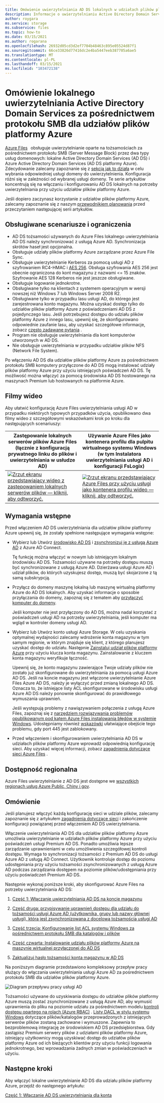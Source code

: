 ```yaml
---
title: Omówienie uwierzytelniania AD DS lokalnych w udziałach plików platformy Azure
description: Informacje o uwierzytelnianiu Active Directory Domain Services (AD DS) w udziałach plików platformy Azure. W tym artykule znajdują się informacje o scenariuszach pomocy technicznej, dostępności i wyjaśniono, jak działają uprawnienia między AD DS i usługą Azure Active Directory.
author: roygara
ms.service: storage
ms.subservice: files
ms.topic: how-to
ms.date: 03/15/2021
ms.author: rogarana
ms.openlocfilehash: 26932d05cd3d2ef7704b48463c895e05524d87f1
ms.sourcegitcommit: 66ce33826d77416dc2e4ba5447eeb387705a6ae5
ms.translationtype: MT
ms.contentlocale: pl-PL
ms.lasthandoff: 03/15/2021
ms.locfileid: "103472138"
---
```

# <a name="overview---on-premises-active-directory-domain-services-authentication-over-smb-for-azure-file-shares"></a>Omówienie lokalnego uwierzytelniania Active Directory Domain Services za pośrednictwem protokołu SMB dla udziałów plików platformy Azure

[Azure Files](storage-files-introduction.md)   obsługuje uwierzytelnianie oparte na tożsamościach za pośrednictwem protokołu SMB (Server Message Block) przez dwa typy usług domenowych: lokalne Active Directory Domain Services (AD DS) i Azure Active Directory Domain Services (AD DS platformy Azure). Zdecydowanie zalecamy zapoznanie się z [sekcją jak to działa](./storage-files-active-directory-overview.md#how-it-works) w celu wybrania odpowiedniej usługi domeny do uwierzytelnienia. Konfiguracja różni się w zależności od wybranej usługi domeny. Te serie artykułów koncentrują się na włączaniu i konfigurowaniu AD DS lokalnych na potrzeby uwierzytelniania przy użyciu udziałów plików platformy Azure.

Jeśli dopiero zaczynasz korzystanie z udziałów plików platformy Azure, zalecamy zapoznanie się z naszym [przewodnikiem planowania](storage-files-planning.md) przed przeczytaniem następującej serii artykułów.

## <a name="supported-scenarios-and-restrictions"></a>Obsługiwane scenariusze i ograniczenia

- AD DS tożsamości używanych do Azure Files lokalnego uwierzytelniania AD DS należy synchronizować z usługą Azure AD. Synchronizacja skrótów haseł jest opcjonalna. 
- Obsługuje udziały plików platformy Azure zarządzane przez Azure File Sync.
- Obsługuje uwierzytelnianie Kerberos za pomocą usługi AD z szyfrowaniem RC4-HMAC i [AES 256](./storage-troubleshoot-windows-file-connection-problems.md#azure-files-on-premises-ad-ds-authentication-support-for-aes-256-kerberos-encryption). Obsługa szyfrowania AES 256 jest obecnie ograniczona do kont magazynu z nazwami <= 15 znaków. Szyfrowanie AES 128 Kerberos nie jest jeszcze obsługiwane.
- Obsługuje logowanie jednokrotne.
- Obsługiwane tylko na klientach z systemem operacyjnym w wersji nowszej niż Windows 7 lub Windows Server 2008 R2.
- Obsługiwane tylko w przypadku lasu usługi AD, do którego jest zarejestrowana konto magazynu. Można uzyskać dostęp tylko do udziałów plików platformy Azure z poświadczeniami AD DS z pojedynczego lasu. Jeśli potrzebujesz dostępu do udziału plików platformy Azure z innego lasu, upewnij się, że skonfigurowano odpowiednie zaufanie lasu, aby uzyskać szczegółowe informacje, zobacz [często zadawane pytania](storage-files-faq.md#ad-ds--azure-ad-ds-authentication) .
- Program nie obsługuje uwierzytelniania dla kont komputerów utworzonych w AD DS.
- Nie obsługuje uwierzytelniania w przypadku udziałów plików NFS (Network File System).

Po włączeniu AD DS dla udziałów plików platformy Azure za pośrednictwem protokołu SMB komputery przyłączone do AD DS mogą instalować udziały plików platformy Azure przy użyciu istniejących poświadczeń AD DS. Tę możliwość można włączyć za pomocą środowiska AD DS hostowanego na maszynach Premium lub hostowanych na platformie Azure.

## <a name="videos"></a>Filmy wideo

Aby ułatwić konfigurację Azure Files uwierzytelniania usługi AD w przypadku niektórych typowych przypadków użycia, opublikowano dwa filmy wideo z szczegółowymi wskazówkami krok po kroku dla następujących scenariuszy:

| Zastępowanie lokalnych serwerów plików Azure Files (łącznie z konfiguracją prywatnego linku do plików i uwierzytelniania w usłudze AD) | Używanie Azure Files jako kontenera profilu dla pulpitu wirtualnego systemu Windows (w tym Instalatora uwierzytelniania usługi AD i konfiguracji FsLogix)  |
|-|-|
| [![Zrzut ekranu przedstawiający wideo z zastępowaniem lokalnych serwerów plików — kliknij, aby odtworzyć.](./media/storage-files-identity-auth-active-directory-enable/replace-on-prem-server-thumbnail.png)](https://www.youtube.com/watch?v=jd49W33DxkQ) | [![Zrzut ekranu przedstawiający Azure Files przy użyciu usługi jako kontenera profilu wideo — kliknij, aby odtworzyć.](./media/storage-files-identity-auth-active-directory-enable/files-ad-ds-fslogix-thumbnail.png)](https://www.youtube.com/watch?v=9S5A1IJqfOQ) |


## <a name="prerequisites"></a>Wymagania wstępne 

Przed włączeniem AD DS uwierzytelniania dla udziałów plików platformy Azure upewnij się, że zostały spełnione następujące wymagania wstępne: 

- Wybierz lub Utwórz [środowisko AD DS](/windows-server/identity/ad-ds/get-started/virtual-dc/active-directory-domain-services-overview) i [zsynchronizuj je z usługą Azure AD](../../active-directory/hybrid/how-to-connect-install-roadmap.md) z Azure AD Connect. 

    Tę funkcję można włączyć w nowym lub istniejącym lokalnym środowisku AD DS. Tożsamości używane na potrzeby dostępu muszą być synchronizowane z usługą Azure AD. Dzierżawa usługi Azure AD i udział plików, do których uzyskujesz dostęp, muszą być skojarzone z tą samą subskrypcją.

- Przyłącz do domeny maszynę lokalną lub maszynę wirtualną platformy Azure do AD DS lokalnych. Aby uzyskać informacje o sposobie przyłączania do domeny, zapoznaj się z tematem aby [przyłączyć komputer do domeny](/windows-server/identity/ad-fs/deployment/join-a-computer-to-a-domain).

    Jeśli komputer nie jest przyłączony do AD DS, można nadal korzystać z poświadczeń usługi AD na potrzeby uwierzytelniania, jeśli komputer ma wgląd w kontroler domeny usługi AD.

- Wybierz lub Utwórz konto usługi Azure Storage.  W celu uzyskania optymalnej wydajności zalecamy wdrożenie konta magazynu w tym samym regionie, w którym znajduje się klient, z którego planujesz uzyskać dostęp do udziału. Następnie [Zainstaluj udział plików platformy Azure](storage-how-to-use-files-windows.md) przy użyciu klucza konta magazynu. Zainstalowanie z kluczem konta magazynu weryfikuje łączność.

    Upewnij się, że konto magazynu zawierające Twoje udziały plików nie zostało już skonfigurowane do uwierzytelniania za pomocą usługi Azure AD DS. Jeśli na koncie magazynu jest włączone uwierzytelnianie Azure Files Azure AD DS, należy je wyłączyć przed zmianą lokalnego AD DS. Oznacza to, że istniejące listy ACL skonfigurowane w środowisku usługi Azure AD DS należy ponownie skonfigurować do prawidłowego wymuszania uprawnień.


    Jeśli występują problemy z nawiązywaniem połączenia z usługą Azure Files, zapoznaj się z [narzędziem rozwiązywania problemów opublikowanym pod kątem Azure Files instalowania błędów w systemie Windows](https://azure.microsoft.com/blog/new-troubleshooting-diagnostics-for-azure-files-mounting-errors-on-windows/). Udostępniamy również [wskazówki](./storage-files-faq.md#on-premises-access) ułatwiające obejście tego problemu, gdy port 445 jest zablokowany. 


- Przed włączeniem i skonfigurowaniem uwierzytelniania AD DS w udziałach plików platformy Azure wprowadź odpowiednią konfigurację sieci. Aby uzyskać więcej informacji, zobacz [zagadnienia dotyczące sieci Azure Files](storage-files-networking-overview.md) .

## <a name="regional-availability"></a>Dostępność regionalna

Azure Files uwierzytelnianie z AD DS jest dostępne we [wszystkich regionach usług Azure Public, Chiny i gov](https://azure.microsoft.com/global-infrastructure/locations/).

## <a name="overview"></a>Omówienie

Jeśli planujesz włączyć każdą konfigurację sieci w udziale plików, zalecamy zapoznanie się z artykułem [zagadnienia dotyczące sieci](./storage-files-networking-overview.md) i zakończenie konfiguracji powiązanej przed włączeniem AD DS uwierzytelniania.

Włączenie uwierzytelniania AD DS dla udziałów plików platformy Azure umożliwia uwierzytelnianie w udziałach plików platformy Azure przy użyciu poświadczeń usługi Premium AD DS. Ponadto umożliwia lepsze zarządzanie uprawnieniami w celu umożliwienia szczegółowej kontroli dostępu. Wymaga to synchronizacji tożsamości z Premium AD DS do usługi Azure AD z usługą AD Connect. Użytkownik kontroluje dostęp do poziomu udostępniania przy użyciu tożsamości zsynchronizowanych z usługą Azure AD podczas zarządzania dostępem na poziomie plików/udostępniania przy użyciu poświadczeń Premium AD DS.

Następnie wykonaj poniższe kroki, aby skonfigurować Azure Files na potrzeby uwierzytelniania AD DS: 

1. [Część 1: Włączanie uwierzytelniania AD DS na koncie magazynu](storage-files-identity-ad-ds-enable.md)

1. [Część druga: przypisywanie uprawnień dostępu dla udziału do tożsamości usługi Azure AD (użytkownika, grupy lub nazwy głównej usługi), która jest zsynchronizowana z docelową tożsamością usługi AD](storage-files-identity-ad-ds-assign-permissions.md)

1. [Część trzecia: Konfigurowanie list ACL systemu Windows za pośrednictwem protokołu SMB dla katalogów i plików](storage-files-identity-ad-ds-configure-permissions.md)
 
1. [Część czwarta: Instalowanie udziału plików platformy Azure na maszynie wirtualnej przyłączonej do AD DS](storage-files-identity-ad-ds-mount-file-share.md)

1. [Zaktualizuj hasło tożsamości konta magazynu w AD DS](storage-files-identity-ad-ds-update-password.md)

Na poniższym diagramie przedstawiono kompleksowy przepływ pracy służący do włączania uwierzytelniania usługi Azure AD za pośrednictwem protokołu SMB dla udziałów plików platformy Azure. 

![Diagram przepływu pracy usługi AD](media/storage-files-active-directory-domain-services-enable/diagram-files-ad.png)

Tożsamości używane do uzyskiwania dostępu do udziałów plików platformy Azure muszą zostać zsynchronizowane z usługą Azure AD, aby wymusić uprawnienia do pliku na poziomie udziału za pośrednictwem modelu [kontroli dostępu opartego na rolach (Azure RBAC)](../../role-based-access-control/overview.md) . [Listy DACL w stylu systemu Windows](/previous-versions/technet-magazine/cc161041(v=msdn.10)) dotyczące plików/katalogów przeprowadzonych z istniejących serwerów plików zostaną zachowane i wymuszone. Zapewnia to bezproblemową integrację ze środowiskiem AD DS przedsiębiorstwa. Gdy zastąpisz Premium serwery plików z udziałami plików platformy Azure, istniejący użytkownicy mogą uzyskiwać dostęp do udziałów plików platformy Azure od ich bieżących klientów przy użyciu funkcji logowania jednokrotnego, bez wprowadzania żadnych zmian w poświadczeniach w użyciu.  

## <a name="next-steps"></a>Następne kroki

Aby włączyć lokalne uwierzytelnianie AD DS dla udziału plików platformy Azure, przejdź do następnego artykułu:

[Część 1: Włączanie AD DS uwierzytelniania dla konta](storage-files-identity-ad-ds-enable.md)
